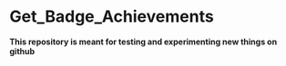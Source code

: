 # Get_Badge_Achievements

**This repository is meant for testing and experimenting new things on github**
